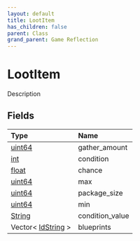 ```yaml
---
layout: default
title: LootItem
has_children: false
parent: Class
grand_parent: Game Reflection
---
```

# LootItem
Description 

## Fields
| Type | Name |
|:-------------|:--------------|
| [uint64](/game-reflection/components/uint64.md) | gather_amount |
| [int](/game-reflection/enums/int.md) | condition |
| [float](/game-reflection/components/float.md) | chance |
| [uint64](/game-reflection/components/uint64.md) | max |
| [uint64](/game-reflection/components/uint64.md) | package_size |
| [uint64](/game-reflection/components/uint64.md) | min |
| [String](/game-reflection/components/string.md) | condition_value |
| Vector< [IdString](/game-reflection/components/id_string.md) > | blueprints |

